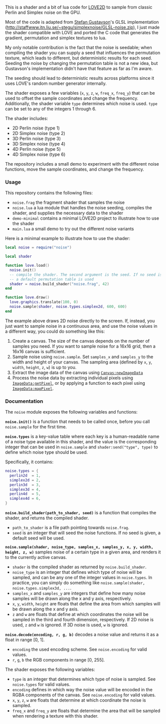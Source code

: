 This is a shader and a bit of lua code for [LOVE2D](https://www.love2d.org) to sample from classic Perlin and Simplex noise on the GPU.

Most of the code is adapted from [Stefan
Gustavson](http://staffwww.itn.liu.se/~stegu/)'s GLSL implementation
(http://staffwww.itn.liu.se/~stegu/simplexnoise/GLSL-noise.zip), I just made
the shader compatible with LOVE and ported the C code that generates the
gradient, permutation and simplex textures to lua.

My only notable contribution is the fact that the noise is seedable; when
compiling the shader you can supply a seed that influences the permutation
texture, which leads to different, but deterministic results for each seed.
Seeding the noise by changing the permutation table is not a new idea, but
Gustavson's implementation didn't have that feature as far as I'm aware.

The seeding should lead to deterministic results across platforms since it uses
LOVE's random number generator internally.

The shader exposes a few variables (`x`, `y`, `z`, `w`, `freq_x`, `freq_y`)
that can be used to offset the sample coordinates and change the frequency.
Additionally, the shader variable `type` determines which noise is used. `type`
can be set to any of the integers 1 through 6.

The shader includes:

 - 2D Perlin noise (type 1)
 - 2D Simplex noise (type 2)
 - 3D Perlin noise (type 3)
 - 3D Simplex noise (type 4)
 - 4D Perlin noise (type 5)
 - 4D Simplex noise (type 6)

The repository includes a small demo to experiment with the different noise
functions, move the sample coordinates, and change the frequency.

### Usage

This repository contains the following files:

 - `noise.frag` the fragment shader that samples the noise
 - `noise.lua` a lua module that handles the noise seeding, compiles the shader, and supplies the necessary data to the shader
 - `demo-minimal` contains a minimal LOVE2D project to illustrate how to use the shader
 - `main.lua` a small demo to try out the different noise variants

Here is a minimal example to illustrate how to use the shader:

```lua
local noise = require("noise")

local shader

function love.load()
  noise.init()
  -- compile the shader. The second argument is the seed. If no seed is given,
  -- a default permutation table is used
  shader = noise.build_shader("noise.frag", 42)
end

function love.draw()
  love.graphics.translate(100, 0)
  noise.sample(shader, noise.types.simplex2d, 600, 600)
end
```

The example above draws 2D noise directly to the screen. If, instead, you just want to sample noise in a continuous area, and use the noise values in a different way, you could do something like this:

 1. Create a canvas. The size of the canvas depends on the number of samples you need. If you want to sample noise for a 16x16 grid, then a 16x16 canvas is sufficient.
 2. Sample noise using `noise.sample`. Set `samples_x` and `samples_y` to the width and height of your canvas. The sampling area (defined by `x`, `y`, `width`, `height`, `z`, `w`) is up to you.
 3. Extract the image data of the canvas using [`Canvas:newImageData`](https://love2d.org/wiki/Canvas:newImageData)
 4. Process the noise data by extracting individual pixels using [`ImageData:getPixel`](https://love2d.org/wiki/ImageData:getPixel), or by applying a function to each pixel using [`ImageData:mapPixel`](https://love2d.org/wiki/ImageData:mapPixel).

### Documentation

The `noise` module exposes the following variables and functions:

**`noise.init()`** is a function that needs to be called once, before you call `noise.sample` for the first time.

**`noise.types`** is a key-value table where each key is a human-readable name of a noise type available in this shader, and the value is the corresponding integer that can be used in `noise.sample` and `shader:send("type", type)` to define which noise type should be used.

Specifically, it contains:

```lua
noise.types = {
  perlin2d  = 1,
  simplex2d = 2,
  perlin3d  = 3,
  simplex3d = 4,
  perlin4d  = 5,
  simplex4d = 6,
}
```

**`noise.build_shader(path_to_shader, seed)`** is a function that compiles the shader, and returns the compiled shader.

 - `path_to_shader` is a file path pointing towards `noise.frag`.
 - `seed` is an integer that will seed the noise functions. If no seed is given, a default seed will be used.

**`noise.sample(shader, noise_type, samples_x, samples_y, x, y, width, height, z, w)`** samples noise of a certain type in a given area, and renders it to the currently active canvas.

 - `shader` is the compiled shader as returned by `noise.build_shader`.
 - `noise_type` is an integer that defines which type of noise will be sampled, and can be any one of the integer values in `noise.types`. In practice, you can simply do something like `noise.sample(shader, noise.types.simplex3d, ...`.
 - `samples_x` and `samples_y` are integers that define how many noise samples will be drawn along the x and y axis, respectively.
 - `x`, `y`, `width`, `height` are floats that define the area from which samples will be drawn along the x and y axis.
 - `z` and `w` are floats that define at which coordinates the noise will be sampled in the third and fourth dimension, respectively. If 2D noise is used, `z` and `w` is ignored. If 3D noise is used, `w` is ignored.

**`noise.decode(encoding, r, g, b)`** decodes a noise value and returns it as a float in range [0, 1].

 - `encoding` the used encoding scheme. See `noise.encoding` for valid values.
 - `r`, `g`, `b` the RGB components in range [0, 255].

The shader exposes the following variables:

 - `type` is an integer that determines which type of noise is sampled. See `noise.types` for valid values.
 - `encoding` defines in which way the noise value will be encoded in the RGBA components of the canvas. See `noise.encoding` for valid values.
 - `x`, `y`, `z`, `w` are floats that determine at which coordinate the noise is sampled.
 - `freq_x` and `freq_y` are floats that determine the area that will be sampled when rendering a texture with this shader.
